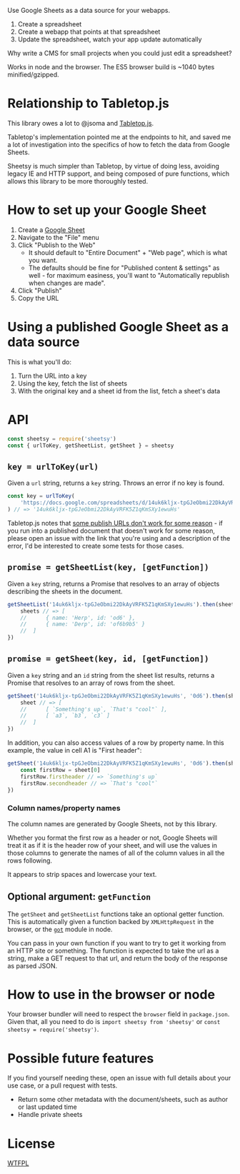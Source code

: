 Use Google Sheets as a data source for your webapps.

1. Create a spreadsheet
2. Create a webapp that points at that spreadsheet
3. Update the spreadsheet, watch your app update automatically

Why write a CMS for small projects when you could just edit a spreadsheet?

Works in node and the browser.  The ES5 browser build is ~1040 bytes minified/gzipped.

# Relationship to Tabletop.js

This library owes a lot to @jsoma and [Tabletop.js](https://github.com/jsoma/tabletop).

Tabletop's implementation pointed me at the endpoints to hit, and saved me a lot of investigation into the specifics of how to fetch the data from Google Sheets.

Sheetsy is much simpler than Tabletop, by virtue of doing less, avoiding legacy IE and HTTP support, and being composed of pure functions, which allows this library to be more thoroughly tested.

# How to set up your Google Sheet

1. Create a [Google Sheet](https://docs.google.com/spreadsheets/)
2. Navigate to the "File" menu
3. Click "Publish to the Web"
	- It should default to "Entire Document" + "Web page", which is what you want.
	- The defaults should be fine for "Published content & settings" as well - for maximum easiness, you'll want to "Automatically republish when changes are made".
5. Click "Publish"
6. Copy the URL

# Using a published Google Sheet as a data source

This is what you'll do:

1. Turn the URL into a key
2. Using the key, fetch the list of sheets
3. With the original key and a sheet id from the list, fetch a sheet's data

# API

```js
const sheetsy = require('sheetsy')
const { urlToKey, getSheetList, getSheet } = sheetsy
```

## `key = urlToKey(url)`

Given a `url` string, returns a `key` string.  Throws an error if no key is found.

```js
const key = urlToKey(
	'https://docs.google.com/spreadsheets/d/14uk6kljx-tpGJeObmi22DkAyVRFK5Z1qKmSXy1ewuHs/pubhtml'
) // => '14uk6kljx-tpGJeObmi22DkAyVRFK5Z1qKmSXy1ewuHs'
```

Tabletop.js notes that [some publish URLs don't work for some reason](https://github.com/jsoma/tabletop#if-your-publish-to-web-url-doesnt-work) - if you run into a published document that doesn't work for some reason, please open an issue with the link that you're using and a description of the error, I'd be interested to create some tests for those cases.

## `promise = getSheetList(key, [getFunction])`

Given a `key` string, returns a Promise that resolves to an array of objects describing the sheets in the document.

```js
getSheetList('14uk6kljx-tpGJeObmi22DkAyVRFK5Z1qKmSXy1ewuHs').then(sheets => {
	sheets // => [
	//		{ name: 'Herp', id: 'od6' },
	//		{ name: 'Derp', id: 'of6b9b5' }
	//	]
})
```

## `promise = getSheet(key, id, [getFunction])`

Given a `key` string and an `id` string from the sheet list results, returns a Promise that resolves to an array of rows from the sheet.

```js
getSheet('14uk6kljx-tpGJeObmi22DkAyVRFK5Z1qKmSXy1ewuHs', '0d6').then(sheet => {
	sheet // => [
	//		[ `Something's up`, `That's "cool"` ],
	//		[ `a3`, `b3`, `c3` ]
	//	]
})
```

In addition, you can also access values of a row by property name.  In this example, the value in cell A1 is "First header":

```js
getSheet('14uk6kljx-tpGJeObmi22DkAyVRFK5Z1qKmSXy1ewuHs', '0d6').then(sheet => {
	const firstRow = sheet[0]
	firstRow.firstheader // => `Something's up`
	firstRow.secondheader // => `That's "cool"`
})
```
### Column names/property names

The column names are generated by Google Sheets, not by this library.

Whether you format the first row as a header or not, Google Sheets will treat it as if it is the header row of your sheet, and will use the values in those columns to generate the names of all of the column values in all the rows following.

It appears to strip spaces and lowercase your text.

## Optional argument: `getFunction`

The `getSheet` and `getSheetList` functions take an optional getter function.  This is automatically given a function backed by `XMLHttpRequest` in the browser, or the [`got`](https://github.com/sindresorhus/got) module in node.

You can pass in your own function if you want to try to get it working from an HTTP site or something.  The function is expected to take the url as a string, make a GET request to that url, and return the body of the response as parsed JSON.

# How to use in the browser or node

Your browser bundler will need to respect the `browser` field in `package.json`.  Given that, all you need to do is `import sheetsy from 'sheetsy'` or `const sheetsy = require('sheetsy')`.

# Possible future features

If you find yourself needing these, open an issue with full details about your use case, or a pull request with tests.

- Return some other metadata with the document/sheets, such as author or last updated time
- Handle private sheets

# License

[WTFPL](http://wtfpl2.com)
